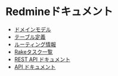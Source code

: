 Redmineドキュメント
====================

<div id="search"></div>

- [ドメインモデル](domain_model.md)
- [テーブル定義](schema/)
- [ルーティング情報](routes.md)
- [Rakeタスク一覧](rake_tasks.md)
- [REST API ドキュメント](rest_api/)
- [API ドキュメント](api/)
